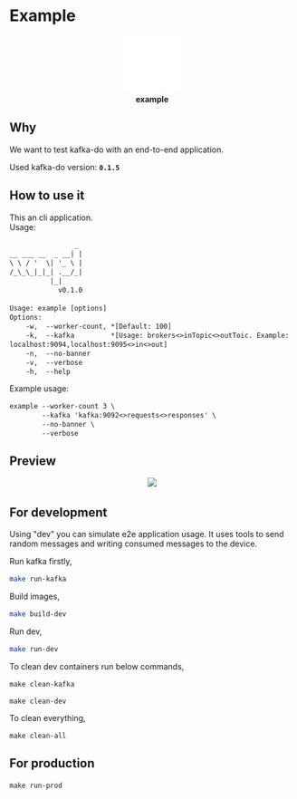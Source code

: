 # Example

<div align="center">
    <img height="100px" src="doc/seo.do.png"><br>
    <strong>example</strong>
</div>

## Why

We want to test kafka-do with an end-to-end application.

Used kafka-do version: **`0.1.5`**

## How to use it

This an cli application.  
Usage:  

```
                _
__ ___ __  _ __| |
\ \ / '  \| '_ \ |
/_\_\_|_|_| .__/_|
          |_|
            v0.1.0

Usage: example [options]
Options:
	-w,  --worker-count, *[Default: 100]
	-k,  --kafka         *[Usage: brokers<>inTopic<>outToic. Example: localhost:9094,localhost:9095<>in<>out]	
	-n,  --no-banner
	-v,  --verbose
	-h,  --help
```

Example usage:  
```
example --worker-count 3 \
        --kafka 'kafka:9092<>requests<>responses' \
        --no-banner \
        --verbose
```

## Preview

<div align="center">
    <img src="doc/preview.gif">
</div>

## For development  

Using "dev" you can simulate e2e application usage. It uses tools to send random messages and writing consumed messages to the device.

Run kafka firstly,
```sh
make run-kafka
```

Build images,
```sh
make build-dev
```

Run dev,
```sh
make run-dev
```

To clean dev containers run below commands,  
```
make clean-kafka
```
```
make clean-dev
```

To clean everything,
```
make clean-all
```

## For production  

```
make run-prod
```
